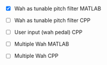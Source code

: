 - [x] Wah as tunable pitch filter MATLAB
- [ ] Wah as tunable pitch filter CPP
- [ ] User input (wah pedal) CPP
- [ ] Multiple Wah MATLAB
- [ ] Multiple Wah CPP

